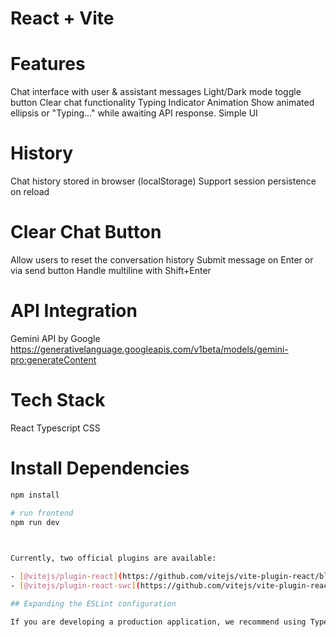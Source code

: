 # React + Vite

# Features
Chat interface with user & assistant messages
Light/Dark mode toggle button
Clear chat functionality
Typing Indicator Animation
Show animated ellipsis or "Typing..." while awaiting API response.
Simple UI

# History
 Chat history stored in browser (localStorage)
 Support session persistence on reload 

# Clear Chat Button
 Allow users to reset the conversation history
 Submit message on Enter or via send button
 Handle multiline with Shift+Enter

# API Integration
 Gemini API by Google
 https://generativelanguage.googleapis.com/v1beta/models/gemini-pro:generateContent

# Tech Stack
 React
 Typescript
 CSS

 # Install Dependencies
 
```bash
npm install

# run frontend
npm run dev
 


Currently, two official plugins are available:

- [@vitejs/plugin-react](https://github.com/vitejs/vite-plugin-react/blob/main/packages/plugin-react) uses [Babel](https://babeljs.io/) for Fast Refresh
- [@vitejs/plugin-react-swc](https://github.com/vitejs/vite-plugin-react/blob/main/packages/plugin-react-swc) uses [SWC](https://swc.rs/) for Fast Refresh

## Expanding the ESLint configuration

If you are developing a production application, we recommend using TypeScript with type-aware lint rules enabled. Check out the [TS template](https://github.com/vitejs/vite/tree/main/packages/create-vite/template-react-ts) for information on how to integrate TypeScript and [`typescript-eslint`](https://typescript-eslint.io) in your project.
